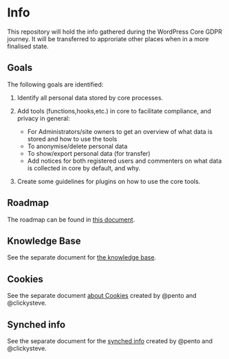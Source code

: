 # Info
This repository will hold the info gathered during the WordPress Core GDPR journey. It will be transferred to approriate other places when in a more finalised state.
## Goals
The following goals are identified:
1. Identify all personal data stored by core processes.
1. Add tools (functions,hooks,etc.) in core to facilitate compliance, and privacy in general:

   * For Administrators/site owners to get an overview of what data is stored and how to use the tools
   * To anonymise/delete personal data
   * To show/export personal data (for transfer)
   * Add notices for both registered users and commenters on what data is collected in core by default, and why.
  
1. Create some guidelines for plugins on how to use the core tools.
## Roadmap
The roadmap can be found in [this document](./Roadmap.md).
## Knowledge Base
See the separate document for [the knowledge base](./KB.md).
## Cookies
See the separate document [about Cookies](./Cookies.md) created by @pento and @clickysteve.
## Synched info
See the separate document for the [synched info](./Synched-info.md) created by @pento and @clickysteve.
